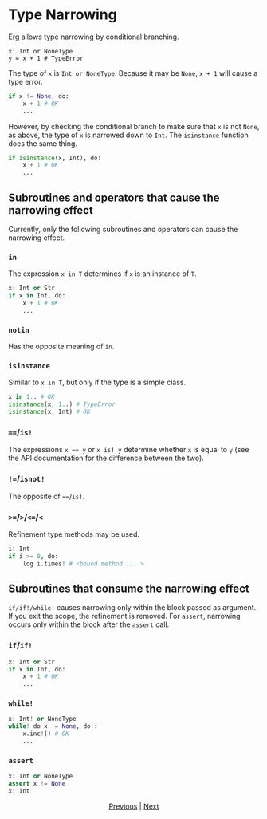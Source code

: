 # Type Narrowing

Erg allows type narrowing by conditional branching.

```python,compile_fail
x: Int or NoneType
y = x + 1 # TypeError
```

The type of `x` is `Int or NoneType`. Because it may be `None`, ``x + 1`` will cause a type error.

```python
if x != None, do:
    x + 1 # OK
    ...
```

However, by checking the conditional branch to make sure that `x` is not `None`, as above, the type of `x` is narrowed down to `Int`.
The `isinstance` function does the same thing.

```python
if isinstance(x, Int), do:
    x + 1 # OK
    ...
```

## Subroutines and operators that cause the narrowing effect

Currently, only the following subroutines and operators can cause the narrowing effect.

### `in`

The expression `x in T` determines if `x` is an instance of `T`.

```python
x: Int or Str
if x in Int, do:
    x + 1 # OK
    ...
```

### `notin`

Has the opposite meaning of `in`.

### `isinstance`

Similar to `x in T`, but only if the type is a simple class.

```python
x in 1.. # OK
isinstance(x, 1..) # TypeError
isinstance(x, Int) # OK
```

### `==`/`is!`

The expressions `x == y` or `x is! y` determine whether `x` is equal to `y` (see the API documentation for the difference between the two).

### `!=`/`isnot!`

The opposite of `==`/`is!`.

### `>=`/`>`/`<=`/`<`

Refinement type methods may be used.

```python
i: Int
if i >= 0, do:
    log i.times! # <bound method ... >
```

## Subroutines that consume the narrowing effect

`if/if!/while!` causes narrowing only within the block passed as argument.
If you exit the scope, the refinement is removed.
For `assert`, narrowing occurs only within the block after the `assert` call.

### `if`/`if!`

```python
x: Int or Str
if x in Int, do:
    x + 1 # OK
    ...
```

### `while!`

```python
x: Int! or NoneType
while! do x != None, do!:
    x.inc!() # OK
    ...
```

### `assert`

```python
x: Int or NoneType
assert x != None
x: Int
```

<p align='center'>
    <a href='./16_type.md'>Previous</a> | <a href='./18_iterator.md'>Next</a>
</p>
